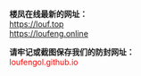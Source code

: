 **楼凤在线最新的网址：**    
<font color=green>https://louf.top</font><br>
<font color=green>https://loufeng.online</font><br>

**请牢记或截图保存我们的防封网址：**<br>
<font color=red>loufengol.github.io</font>
